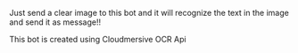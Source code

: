 Just send a clear image to this bot and it will recognize the text in the image and send it as message!!

This bot is created using Cloudmersive OCR Api
